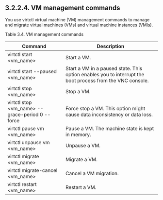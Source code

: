 ## 3.2.2.4. VM management commands

You use virtctl virtual machine (VM) management commands to manage and migrate virtual machines (VMs) and virtual machine instances (VMIs).

Table 3.4. VM management commands

| Command                                          | Description                                                                                               |
|--------------------------------------------------|-----------------------------------------------------------------------------------------------------------|
| virtctl start <vm\_name>                          | Start a VM.                                                                                               |
| virtctl start --paused  <vm\_name>                | Start a VM in a paused state. This option enables you to interrupt the boot process from the VNC console. |
| virtctl stop <vm\_name>                           | Stop a VM.                                                                                                |
| virtctl stop <vm\_name> -- grace-period 0 --force | Force stop a VM. This option might cause data inconsistency or data loss.                                 |
| virtctl pause vm <vm\_name>                       | Pause a VM. The machine state is kept in memory.                                                          |
| virtctl unpause vm  <vm\_name>                    | Unpause a VM.                                                                                             |
| virtctl migrate <vm\_name>                        | Migrate a VM.                                                                                             |
| virtctl migrate-cancel  <vm\_name>                | Cancel a VM migration.                                                                                    |
| virtctl restart <vm\_name>                        | Restart a VM.                                                                                             |

